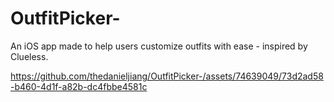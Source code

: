 # OutfitPicker-
An iOS app made to help users customize outfits with ease - inspired by Clueless.

https://github.com/thedanieljiang/OutfitPicker-/assets/74639049/73d2ad58-b460-4d1f-a82b-dc4fbbe4581c

